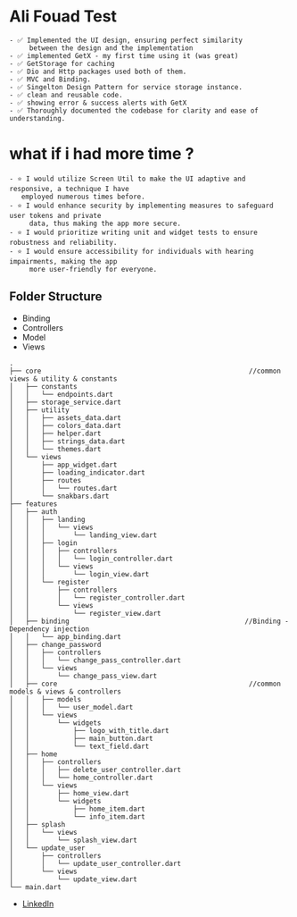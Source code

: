 # Ali Fouad Test
    - ✅ Implemented the UI design, ensuring perfect similarity
         between the design and the implementation
    - ✅ implemented GetX - my first time using it (was great)
    - ✅ GetStorage for caching
    - ✅ Dio and Http packages used both of them.
    - ✅ MVC and Binding.
    - ✅ Singelton Design Pattern for service storage instance.
    - ✅ clean and reusable code.
    - ✅ showing error & success alerts with GetX 
    - ✅ Thoroughly documented the codebase for clarity and ease of understanding.
 
 # what if i had more time ?
    - ⭐️ I would utilize Screen Util to make the UI adaptive and responsive, a technique I have
       employed numerous times before.
    - ⭐️ I would enhance security by implementing measures to safeguard user tokens and private 
         data, thus making the app more secure.
    - ⭐️ I would prioritize writing unit and widget tests to ensure robustness and reliability.
    - ⭐️ I would ensure accessibility for individuals with hearing impairments, making the app
         more user-friendly for everyone.
     

## Folder Structure
- Binding
- Controllers
- Model
- Views
```
.
├── core                                                    //common views & utility & constants
│   ├── constants
│   │   └── endpoints.dart
│   ├── storage_service.dart
│   ├── utility
│   │   ├── assets_data.dart
│   │   ├── colors_data.dart
│   │   ├── helper.dart
│   │   ├── strings_data.dart
│   │   └── themes.dart
│   └── views
│       ├── app_widget.dart
│       ├── loading_indicator.dart
│       ├── routes
│       │   └── routes.dart
│       └── snakbars.dart
├── features
│   ├── auth
│   │   ├── landing
│   │   │   └── views
│   │   │       └── landing_view.dart
│   │   ├── login
│   │   │   ├── controllers
│   │   │   │   └── login_controller.dart
│   │   │   └── views
│   │   │       └── login_view.dart
│   │   └── register
│   │       ├── controllers
│   │       │   └── register_controller.dart
│   │       └── views
│   │           └── register_view.dart
│   ├── binding                                            //Binding - Dependency injection
│   │   └── app_binding.dart
│   ├── change_password
│   │   ├── controllers
│   │   │   └── change_pass_controller.dart
│   │   └── views
│   │       └── change_pass_view.dart
│   ├── core                                                //common models & views & controllers
│   │   ├── models
│   │   │   └── user_model.dart
│   │   └── views
│   │       └── widgets
│   │           ├── logo_with_title.dart
│   │           ├── main_button.dart
│   │           └── text_field.dart
│   ├── home
│   │   ├── controllers
│   │   │   ├── delete_user_controller.dart
│   │   │   └── home_controller.dart
│   │   └── views
│   │       ├── home_view.dart
│   │       └── widgets
│   │           ├── home_item.dart
│   │           └── info_item.dart
│   ├── splash
│   │   └── views
│   │       └── splash_view.dart
│   └── update_user
│       ├── controllers
│       │   └── update_user_controller.dart
│       └── views
│           └── update_view.dart
└── main.dart
```

- [LinkedIn](https://www.linkedin.com/in/bilalelsayed97)

